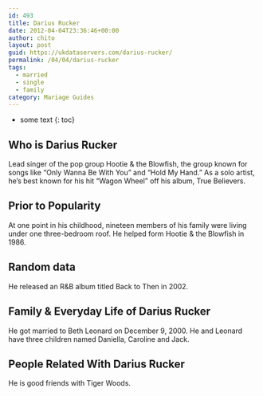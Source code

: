 ```yaml
---
id: 493
title: Darius Rucker
date: 2012-04-04T23:36:46+00:00
author: chito
layout: post
guid: https://ukdataservers.com/darius-rucker/
permalink: /04/04/darius-rucker  
tags:
  - married
  - single
  - family
category: Mariage Guides
---
```


* some text
{: toc}


## Who is  Darius Rucker
                  
                  
                  
Lead singer of the pop group Hootie & the Blowfish, the group known for songs like &#8220;Only Wanna Be With You&#8221; and &#8220;Hold My Hand.&#8221; As a solo artist, he&#8217;s best known for his hit &#8220;Wagon Wheel&#8221; off his album, True Believers. 
                  
                
                
                
## Prior to Popularity 
                  
                  
                  
At one point in his childhood, nineteen members of his family were living under one three-bedroom roof. He helped form Hootie & the Blowfish in 1986.
                  
                
                
                
## Random data 
                  
                  
                  
He released an R&B album titled Back to Then in 2002.
                  
                
                
                
## Family & Everyday Life of Darius Rucker
                  
                  
                  
He got married to Beth Leonard on December 9, 2000. He and Leonard have three children named Daniella, Caroline and Jack.
                  
                
                
                
## People Related With  Darius Rucker
                  
                  
                  
He is good friends with Tiger Woods.
                  
                
              
            
          
          
          
    
    
  
